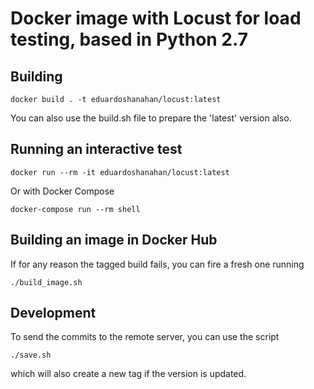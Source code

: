 # Docker image with Locust for load testing, based in Python 2.7

## Building

```
docker build . -t eduardoshanahan/locust:latest
```

You can also use the build.sh file to prepare the 'latest' version also.

## Running an interactive test

```
docker run --rm -it eduardoshanahan/locust:latest
```

Or with Docker Compose

```
docker-compose run --rm shell
```

## Building an image in Docker Hub

If for any reason the tagged build fails, you can fire a fresh one running

```
./build_image.sh
```

## Development

To send the commits to the remote server, you can use the script

```
./save.sh
```

which will also create a new tag if the version is updated.
